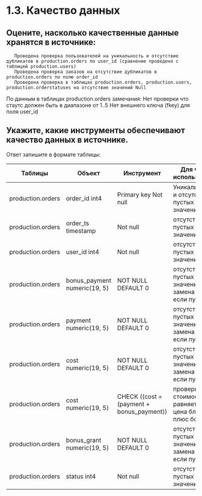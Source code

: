 ﻿# 1.3. Качество данных

## Оцените, насколько качественные данные хранятся в источнике:
       Проведена проверка пользователей на уникальность и отсутствие дубликатов в production.orders по user_id (сравнение проведено с таблицей production.users)
       Проведена проверка заказов на отсутствие дубликатов в production.orders по полю order_id 
       Проведена проверка в таблицах production.orders, production.users, production.orderstatuses на отсутствие значений Null 


По данным в таблицах production.orders замечания:
Нет проверки что стаутс должен быть в диапазоне от 1..5
Нет внешнего ключа (fkey) для поля user_id



## Укажите, какие инструменты обеспечивают качество данных в источнике.
Ответ запишите в формате таблицы:


| Таблицы             | Объект                      | Инструмент            | Для чего используется |
| ------------------- | --------------------------- | --------------------- | --------------------- |
| production.orders   | order_id int4               | Primary key Not null  | Уникальность и отсутствие пустых значений |
| production.orders   | order_ts timestamp          | Not null              |  отсутствие пустых значений |
| production.orders   | user_id int4                | Not null              |  отсутствие пустых значений |
| production.orders   | bonus_payment numeric(19, 5)| NOT NULL DEFAULT 0    | отсутствие пустых значений, замена на 0 если пусто |
| production.orders   | payment numeric(19, 5)      | NOT NULL DEFAULT 0    | отсутствие пустых значений, замена на 0 если пусто |
| production.orders   | cost numeric(19, 5)         | NOT NULL DEFAULT 0    | отсутствие пустых значений, замена на 0 если пусто |
| production.orders   | cost numeric(19, 5)         | CHECK ((cost = (payment + bonus_payment)) | проверка что стоимость равняется цена блюда плюс бонус |
| production.orders   | bonus_grant numeric(19, 5)  | NOT NULL DEFAULT 0    | отсутствие пустых значений, замена на 0 если пусто |
| production.orders   | status int4                 |  Not null             |  отсутствие пустых значений |
